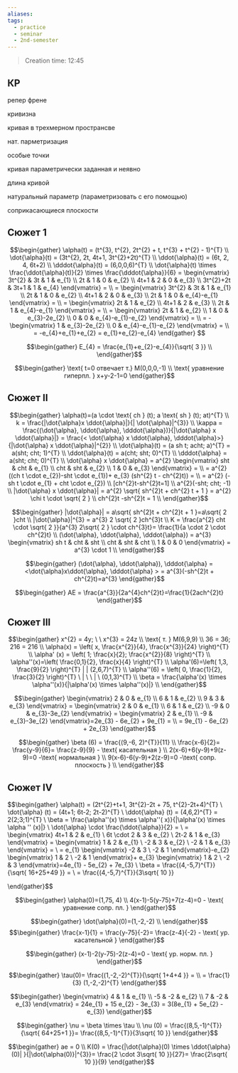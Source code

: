 ```yaml
---
aliases: 
tags:
  - practice
  - seminar
  - 2nd-semester
---
```


> Creation time: 12:45

## КР

репер френе

кривизна

кривая в трехмерном пространсве

нат. парметризация

особые точки

кривая параметрически заданная и неявно

длина кривой

натуральный параметр (параметризовать с его помощью)

соприкасающиеся плоскости
## Сюжет 1

$$\begin{gather}
\alpha(t) = (t^{3}, t^{2}, 2t^{2} + t, t^{3} + t^{2} - 1)^{T} \\
\dot{\alpha}(t) = (3t^{2}, 2t, 4t+1, 3t^{2}+2t)^{T} \\
\ddot{\alpha}(t) = (6t, 2, 4, 6t+2) \\
\dddot{\alpha}(t) = (6,0,0,6)^{T} \\
\dot{\alpha}(t) \times \frac{\ddot{\alpha}(t)}{2} \times \frac{\dddot{\alpha}}{6} = \begin{vmatrix}
3t^{2} & 3t & 1 & e_{1} \\
2t & 1 & 0 & e_{2} \\
4t+1 & 2 & 0 & e_{3} \\
3t^{2}+2t & 3t+1 & 1 & e_{4}
\end{vmatrix} = \\ 
= \begin{vmatrix}
3t^{2} & 3t & 1 & e_{1} \\
2t & 1 & 0 & e_{2} \\
4t+1 & 2 & 0 & e_{3} \\
2t & 1 & 0 & e_{4}-e_{1}
\end{vmatrix} = \\ 
= \begin{vmatrix}
2t & 1 & e_{2} \\
4t+1 & 2 & e_{3} \\
2t & 1 & e_{4}-e_{1}
\end{vmatrix} = \\ 
= \begin{vmatrix}
2t & 1 & e_{2} \\
1 & 0 & e_{3}-2e_{2} \\
0 & 0 & e_{4}-e_{1}-e_{2}
\end{vmatrix}  = \\ 
= - \begin{vmatrix}
1 & e_{3}-2e_{2} \\
0 & e_{4}-e_{1}-e_{2}
\end{vmatrix} = \\ 
= -e_{4}+e_{1}+e_{2} = e_{1}+e_{2}-e_{4}
\end{gather} $$

$$\begin{gather}
E_{4} = \frac{e_{1}+e_{2}-e_{4}}{\sqrt{ 3 }} \\
\end{gather}$$

$$\begin{gather}
\text{ t=0  отвечает т.} M(0,0,0,-1) \\
\text{ уравнение гиперпл. } x+y-2-1=0
\end{gather}$$

## Сюжет II

$$\begin{gather}
\alpha(t)=(a \cdot \text{ ch } (t); a \text{ sh } (t); at)^{T} \\
k = \frac{|\dot{\alpha}x  \ddot{\alpha}|}{| \dot{\alpha}|^{3}} \\
\kappa  = \frac{(\dot{\alpha}, \ddot{\alpha}, \dddot{\alpha})}{|\dot{\alpha} x \ddot{\alpha}|} = \frac{< \dot{\alpha} x \ddot{\alpha}, \dddot{\alpha}>}{|\dot{\alpha} x \ddot{\alpha}|^{2}} \\
\dot{\alpha}(t) = (a sh t; acht; a)^{T} = a(sht; cht; 1)^{T} \\
\ddot{\alpha}(t) = a(cht; sht; 0)^{T} \\
\dddot{\alpha} = a(sht; cht; 0)^{T} \\
\dot{\alpha} x \ddot{\alpha} = a^{2} \begin{vmatrix}
sht & cht & e_{1} \\
cht & sht & e_{2} \\
1 & 0 & e_{3}
\end{vmatrix} = \\ 
= a^{2}((ch t  \cdot  e_{2})-sht \cdot e_{1})+ e_{3} (sh^{2} t - ch^{2}t))  = \\ 
= a^{2} (-sh t \cdot e_{1} + cht \cdot e_{2}) \\
[ch^{2}t-sh^{2}t=1] \\
a^{2}(-sht; cht; -1) \\
|\dot{\alpha} x \ddot{\alpha}| = a^{2} \sqrt{ sh^{2}t + ch^{2} t + 1 } = a^{2} \chi t  \cdot \sqrt{ 2 } \\
ch^{2}t -sh^{2}t = 1 \\
\end{gather}$$

$$\begin{gather}
|\dot{\alpha}| = a\sqrt{ sh^{2}t + ch^{2}t + 1 }=a\sqrt{ 2 }cht \\
|\dot{\alpha}|^{3} = a^{3} 2 \sqrt{ 2 }ch^{3}t \\
K = \frac{a^{2} cht  \cdot \sqrt{ 2 }}{a^{3} 2\sqrt{ 2 } \cdot  ch^{3}t}= \frac{1}{a \cdot 2 \cdot ch^{2}t} \\
(\dot{\alpha}, \ddot{\alpha}, \dddot{\alpha}) = a^{3} \begin{vmatrix}
sh t & cht & sht \\
cht & sht & cht \\
1 & 0 & 0
\end{vmatrix} = a^{3} \cdot 1 \\
\end{gather}$$

$$\begin{gather}
(\dot{\alpha}, \ddot{\alpha}), \dddot{\alpha} = <\dot{\alpha}x\ddot{\alpha}, \dddot{\alpha} > = a^{3}(-sh^{2}t + ch^{2}t)=a^{3} 
\end{gather}$$

$$\begin{gather}
AE = \frac{a^{3}}{2a^{4}ch^{2}t}=\frac{1}{2ach^{2}t}
\end{gather}$$

## Сюжет III

$$\begin{gather}
x^{2} = 4y; \ \ x^{3} = 24z \\
\text{ т. } M(6,9,9) \\
36 = 36; 216 = 216 \\
\alpha(x) = \left( x, \frac{x^{2}}{4}, \frac{x^{3}}{24} \right)^{T} \\
\alpha' (x) = \left( 1; \frac{x}{2}; \frac{x^{2}}{8} \right)^{T} \\
\alpha''(x)=\left( \frac{0,1}{2}, \frac{x}{4} \right)^{T} \\
\alpha'(6)=\left( 1,3, \frac{9}{2} \right)^{T} | | (2,6,7)^{T} \\
\alpha''(6) = \left( 0, \frac{1}{2}, \frac{3}{2} \right)^{T}  \ | \   \ | \  (0,1,3)^{T} \\
\beta = \frac{\alpha'(x) \times \alpha''(x)}{|\alpha'(x) \times \alpha''(x)|} \\
\end{gather}$$

$$\begin{gather}
\begin{vmatrix}
2 & 0 & e_{1} \\
6 & 1 & e_{2} \\
9 & 3 & e_{3}
\end{vmatrix} = \begin{vmatrix}
2 & 0 & e_{1} \\
6 & 1 & e_{2} \\
-9 & 0 & e_{3}-3e_{2}
\end{vmatrix} = \begin{vmatrix}
2 & e_{1} \\
-9 & e_{3}-3e_{2}
\end{vmatrix}=2e_{3} - 6e_{2} + 9e_{1}  = \\ 
= 9e_{1} - 6e_{2} + 2e_{3}
\end{gather}$$

$$\begin{gather}
\beta (6) = \frac{(9,-6, 2)^{T}}{11} \\
\frac{x-6}{2}= \frac{y-9}{6}= \frac{z-9}{9} - \text{ касательная } \\
2(x-6)+6(y-9)+9(z-9)=0 -\text{ нормальная }  \\
9(x-6)-6(y-9)+2(z-9)=0 -\text{ сопр. плоскость } \\
\end{gather}$$


## Сюжет IV
$$\begin{gather}
\alpha(t) = (2t^{2}+t+1, 3t^{2}-2t + 75, t^{2}-2t+4)^{T} \\
\dot{\alpha} (t) = (4t+1; 6t-2; 2t-2)^{T} \\
\ddot{\alpha} (t) = (4,6,2)^{T} = 2(2;3;1)^{T} \\
\beta = \frac{\alpha''(x) \times \alpha''( x)}{|\alpha'(x) \times \alpha '' (x)|} \\
\dot{\alpha}  \cdot  \frac{\ddot{\alpha}}{2}  = \\ 
= \begin{vmatrix}
4t+1 & 2 & e_{1} \\
6t \cdot 2 & 3 & e_{2} \\
2t-2 & 1 & e_{3}
\end{vmatrix} = \begin{vmatrix}
1 & 2 & e_{1} \\
-2 & 3 & e_{2} \\
-2 & 1 & e_{3}
\end{vmatrix} = \\ 
= e_{1} \begin{vmatrix}
-2 & 3 \\
-2 & 1
\end{vmatrix}-e_{2} \begin{vmatrix}
1 & 2 \\
-2 & 1
\end{vmatrix}+ e_{3} \begin{vmatrix}
1 & 2 \\
-2 & 3
\end{vmatrix}=4e_{1} - 5e_{2} + 7e_{3} \\
\beta = \frac{(4,-5,7)^{T}}{\sqrt{ 16+25+49 }} = \\ 
= \frac{(4,-5,7)^{T}}{3\sqrt{ 10 }} 

\end{gather}$$



$$\begin{gather}
\alpha(0)=(1,75, 4) \\
4(x-1)-5(y-75)+7(z-4)=0 - \text{ уравнение сопр. пл. } 
\end{gather}$$

$$\begin{gather}
\dot{\alpha}(0)=(1,-2,-2) \\
\end{gather}$$
$$\begin{gather}
\frac{x-1}{1} = \frac{y-75}{-2}= \frac{z-4}{-2} - \text{ ур. касательной } 
\end{gather}$$

$$\begin{gather}
(x-1)-2(y-75)-2(z-4)=0 - \text{ ур. норм. пл. } 
\end{gather}$$

$$\begin{gather}
\tau(0)= \frac{(1,-2,-2)^{T}}{\sqrt{ 1+4+4 }} = \\ 
= \frac{1}{3} (1,-2,-2)^{T}
\end{gather}$$

$$\begin{gather}
\begin{vmatrix}
4 & 1 & e_{1} \\
-5 & -2 & e_{2} \\
7 & -2 & e_{3}
\end{vmatrix} = 24e_{1} + 15 e_{2} - 3e_{3} = 3(8e_{1} + 5e_{2} - e_{3})
\end{gather}$$

$$\begin{gather}
\nu = \beta \times \tau \\
\nu (0) = \frac{(8,5,-1)^{T}}{\sqrt{ 64+25+1 }}= \frac{(8,5,-1)^{T}}{3\sqrt{ 10 }}
\end{gather}$$

$$\begin{gather}
ae = 0 \\
K(0) = \frac{|\dot{\alpha}(0) \times \ddot{\alpha}(0)| }{|\dot{\alpha(0)}|^{3}}= \frac{2 \cdot 3\sqrt{ 10 }}{27}= \frac{2\sqrt{ 10 }}{9}
\end{gather}$$

